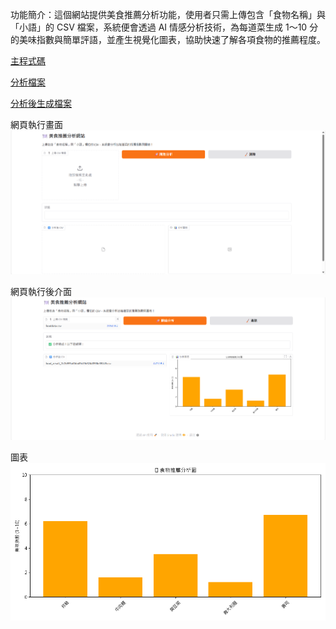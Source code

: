 功能簡介：這個網站提供美食推薦分析功能，使用者只需上傳包含「食物名稱」與「小語」的 CSV 檔案，系統便會透過 AI 情感分析技術，為每道菜生成 1～10 分的美味指數與簡單評語，並產生視覺化圖表，協助快速了解各項食物的推薦程度。

[主程式碼](https://github.com/guanyu1127/Data/blob/main/Hw5/food.py)

[分析檔案](https://github.com/guanyu1127/Data/blob/main/Hw5/fooddata.csv)

[分析後生成檔案](https://github.com/guanyu1127/Data/blob/main/Hw5/food_result_7c2b999af0bb49b19b524d396fe65149.csv)

網頁執行畫面
![網頁](https://github.com/guanyu1127/Data/blob/main/Hw5/%E8%9E%A2%E5%B9%95%E6%93%B7%E5%8F%96%E7%95%AB%E9%9D%A2%202025-05-05%20145618.png)

網頁執行後介面
![網頁執行後介面](https://github.com/guanyu1127/Data/blob/main/Hw5/%E8%9E%A2%E5%B9%95%E6%93%B7%E5%8F%96%E7%95%AB%E9%9D%A2%202025-05-05%20145515.png)

圖表
![圖表](https://github.com/guanyu1127/Data/blob/main/Hw5/food_chart_80fdd6597a394e27914bf4c25edfac42.png)
